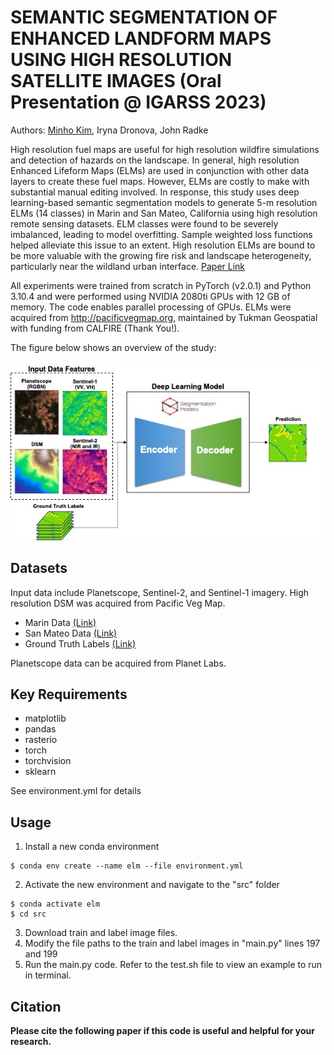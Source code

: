 # SEMANTIC SEGMENTATION OF ENHANCED LANDFORM MAPS USING HIGH RESOLUTION SATELLITE IMAGES (Oral Presentation @ IGARSS 2023)
Authors: [Minho Kim](https://minho.me), Iryna Dronova, John Radke

High resolution fuel maps are useful for high resolution wildfire simulations and detection of hazards on the landscape. In general, high resolution Enhanced Lifeform Maps (ELMs) are used in conjunction with other data layers to create these fuel maps. However, ELMs are costly to make with substantial manual editing involved. In response, this study uses deep learning-based semantic segmentation models to generate 5-m resolution ELMs (14 classes) in Marin and San Mateo, California using high resolution remote sensing datasets. ELM classes were found to be severely imbalanced, leading to model overfitting. Sample weighted loss functions helped alleviate this issue to an extent. High resolution ELMs are bound to be more valuable with the growing fire risk and landscape heterogeneity, particularly near the wildland urban interface. [Paper Link](https://cmsfiles.s3.amazonaws.com/ig23/proceedings/papers/0005491.pdf?X-Amz-Content-Sha256=UNSIGNED-PAYLOAD&X-Amz-Algorithm=AWS4-HMAC-SHA256&X-Amz-Credential=AKIAZW5HH2C3GPEL7I72%2F20230716%2Fus-east-1%2Fs3%2Faws4_request&X-Amz-Date=20230716T082102Z&X-Amz-SignedHeaders=host&X-Amz-Expires=3600&X-Amz-Signature=e37289eb5ce1b103748215f59df5329e0b1d1749dddfb543360e73b6ac7c00cc)

All experiments were trained from scratch in PyTorch (v2.0.1) and Python 3.10.4 and were performed using NVIDIA 2080ti GPUs with 12 GB of memory. The code enables parallel processing of GPUs. ELMs were acquired from http://pacificvegmap.org, maintained by Tukman Geospatial with funding from CALFIRE (Thank You!).

The figure below shows an overview of the study:

<p align="center">
  <img src="./figures/figure4.jpg" alt="Image" />
</p>

Datasets
---------------------
Input data include Planetscope, Sentinel-2, and Sentinel-1 imagery. High resolution DSM was acquired from Pacific Veg Map.
- Marin Data [(Link)](https://drive.google.com/file/d/1gAf7L-5UXDd7g0zLy3_jZarysBM2-ate/view?usp=share_link)
- San Mateo Data [(Link)](https://drive.google.com/file/d/1G2Z0OT_i3o5Lx8ap4dYH5exMWQP0153v/view?usp=share_link)
- Ground Truth Labels [(Link)](https://drive.google.com/file/d/15O7bEEh3B2UiUE-nVCE5GJ07iFMrwJLN/view?usp=share_link)

Planetscope data can be acquired from Planet Labs.

Key Requirements
---------------------
- matplotlib
- pandas
- rasterio
- torch
- torchvision
- sklearn
  
See environment.yml for details

Usage
---------------------
1. Install a new conda environment
```
$ conda env create --name elm --file environment.yml
```
2. Activate the new environment and navigate to the "src" folder
```
$ conda activate elm
$ cd src
```
3. Download train and label image files.
4. Modify the file paths to the train and label images in "main.py" lines 197 and 199
5. Run the main.py code. Refer to the test.sh file to view an example to run in terminal.

Citation
---------------------
**Please cite the following paper if this code is useful and helpful for your research.**

